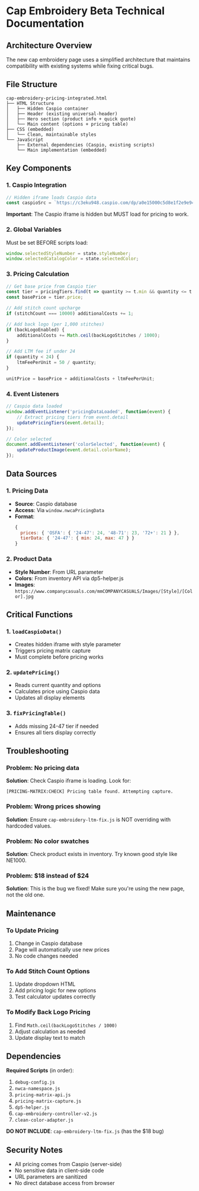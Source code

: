 # Cap Embroidery Beta Technical Documentation

## Architecture Overview

The new cap embroidery page uses a simplified architecture that maintains compatibility with existing systems while fixing critical bugs.

## File Structure

```
cap-embroidery-pricing-integrated.html
├── HTML Structure
│   ├── Hidden Caspio container
│   ├── Header (existing universal-header)
│   ├── Hero section (product info + quick quote)
│   └── Main content (options + pricing table)
├── CSS (embedded)
│   └── Clean, maintainable styles
└── JavaScript
    ├── External dependencies (Caspio, existing scripts)
    └── Main implementation (embedded)
```

## Key Components

### 1. Caspio Integration

```javascript
// Hidden iframe loads Caspio data
const caspioSrc = `https://c3eku948.caspio.com/dp/a0e15000c5d8e1f2e9e94c3c9a5a/emb?StyleNumber=${styleNumber}`;
```

**Important**: The Caspio iframe is hidden but MUST load for pricing to work.

### 2. Global Variables

Must be set BEFORE scripts load:
```javascript
window.selectedStyleNumber = state.styleNumber;
window.selectedCatalogColor = state.selectedColor;
```

### 3. Pricing Calculation

```javascript
// Get base price from Caspio tier
const tier = pricingTiers.find(t => quantity >= t.min && quantity <= t.max);
const basePrice = tier.price;

// Add stitch count upcharge
if (stitchCount === 10000) additionalCosts += 1;

// Add back logo (per 1,000 stitches)
if (backLogoEnabled) {
    additionalCosts += Math.ceil(backLogoStitches / 1000);
}

// Add LTM fee if under 24
if (quantity < 24) {
    ltmFeePerUnit = 50 / quantity;
}

unitPrice = basePrice + additionalCosts + ltmFeePerUnit;
```

### 4. Event Listeners

```javascript
// Caspio data loaded
window.addEventListener('pricingDataLoaded', function(event) {
    // Extract pricing tiers from event.detail
    updatePricingTiers(event.detail);
});

// Color selected
document.addEventListener('colorSelected', function(event) {
    updateProductImage(event.detail.colorName);
});
```

## Data Sources

### 1. Pricing Data
- **Source**: Caspio database
- **Access**: Via `window.nwcaPricingData`
- **Format**: 
  ```javascript
  {
    prices: { 'OSFA': { '24-47': 24, '48-71': 23, '72+': 21 } },
    tierData: { '24-47': { min: 24, max: 47 } }
  }
  ```

### 2. Product Data
- **Style Number**: From URL parameter
- **Colors**: From inventory API via dp5-helper.js
- **Images**: `https://www.companycasuals.com/mmCOMPANYCASUALS/Images/[Style]/[Color].jpg`

## Critical Functions

### 1. `loadCaspioData()`
- Creates hidden iframe with style parameter
- Triggers pricing matrix capture
- Must complete before pricing works

### 2. `updatePricing()`
- Reads current quantity and options
- Calculates price using Caspio data
- Updates all display elements

### 3. `fixPricingTable()`
- Adds missing 24-47 tier if needed
- Ensures all tiers display correctly

## Troubleshooting

### Problem: No pricing data
**Solution**: Check Caspio iframe is loading. Look for:
```
[PRICING-MATRIX:CHECK] Pricing table found. Attempting capture.
```

### Problem: Wrong prices showing
**Solution**: Ensure `cap-embroidery-ltm-fix.js` is NOT overriding with hardcoded values.

### Problem: No color swatches
**Solution**: Check product exists in inventory. Try known good style like NE1000.

### Problem: $18 instead of $24
**Solution**: This is the bug we fixed! Make sure you're using the new page, not the old one.

## Maintenance

### To Update Pricing
1. Change in Caspio database
2. Page will automatically use new prices
3. No code changes needed

### To Add Stitch Count Options
1. Update dropdown HTML
2. Add pricing logic for new options
3. Test calculator updates correctly

### To Modify Back Logo Pricing
1. Find `Math.ceil(backLogoStitches / 1000)`
2. Adjust calculation as needed
3. Update display text to match

## Dependencies

**Required Scripts** (in order):
1. `debug-config.js`
2. `nwca-namespace.js`
3. `pricing-matrix-api.js`
4. `pricing-matrix-capture.js`
5. `dp5-helper.js`
6. `cap-embroidery-controller-v2.js`
7. `clean-color-adapter.js`

**DO NOT INCLUDE**: `cap-embroidery-ltm-fix.js` (has the $18 bug)

## Security Notes

- All pricing comes from Caspio (server-side)
- No sensitive data in client-side code
- URL parameters are sanitized
- No direct database access from browser
